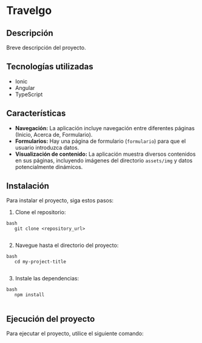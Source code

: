 # Travelgo

## Descripción

Breve descripción del proyecto.

## Tecnologías utilizadas

*   Ionic
*   Angular
*   TypeScript

## Características

*   **Navegación:** La aplicación incluye navegación entre diferentes páginas (Inicio, Acerca de, Formulario).
*   **Formularios:** Hay una página de formulario (`formulario`) para que el usuario introduzca datos.
*   **Visualización de contenido:** La aplicación muestra diversos contenidos en sus páginas, incluyendo imágenes del directorio `assets/img` y datos potencialmente dinámicos.

## Instalación

Para instalar el proyecto, siga estos pasos:

1. Clone el repositorio:
   
```
bash
   git clone <repository_url>
   
```
2. Navegue hasta el directorio del proyecto:
```
bash
   cd my-project-title
   
```
3. Instale las dependencias:
```
bash
   npm install
   
```
## Ejecución del proyecto

Para ejecutar el proyecto, utilice el siguiente comando:
